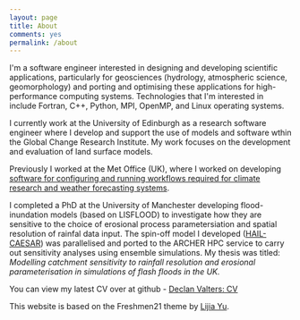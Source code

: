 ```yaml
---
layout: page
title: About
comments: yes
permalink: /about
---
```


I'm a software engineer interested in designing and developing scientific applications, particularly for geosciences (hydrology, atmospheric science, geomorphology) and porting and optimising these applications for high-performance computing systems. Technologies that I'm interested in include Fortran, C++, Python, MPI, OpenMP, and Linux operating systems.

I currently work at the University of Edinburgh as a research software engineer where I develop and support the use of models and software wthin the Global Change Research Institute. My work focuses on the development and evaluation of land surface models.

Previously I worked at the Met Office (UK), where I worked on developing [software for configuring and running workflows required for climate research and weather forecasting systems](http://www.metoffice.gov.uk/research/weather/weather-science-it/modelling-support).

I completed a PhD at the University of Manchester developing flood-inundation models (based on LISFLOOD) to investigate how they are sensitive to the choice of erosional process parametersiation and spatial resolution of rainfal data input. The spin-off model I developed ([HAIL-CAESAR](http://dvalts.io/HAIL-CAESAR/)) was parallelised and ported to the ARCHER HPC service to carry out sensitivity analyses using ensemble simulations. My thesis was titled: _Modelling catchment sensitivity to rainfall resolution and erosional parameterisation in simulations of flash floods in the UK._

You can view my latest CV over at github - [Declan Valters: CV](https://github.com/dvalters/CV/blob/master/DAV_sept17_long.pdf)

This website is based on the Freshmen21 theme by [Lijia Yu](http://yulijia.net/).

